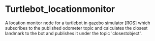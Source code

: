 # Turtlebot_locationmonitor
A location monitor node for a turtlebot in gazebo simulator [ROS] which subscribes to the published odometer topic and calculates the closest landmark to the bot and publishes it under the topic 'closestobject'.
